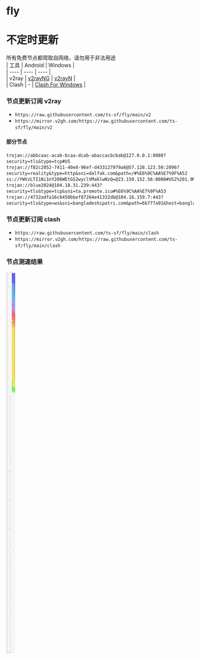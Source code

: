 # fly
# 不定时更新
所有免费节点都爬取自网络，请勿用于非法用途  
|  工具  | Android  | Windows  |  
|  ----  | ----   | ----  |  
| v2ray  | [v2rayNG](https://github.com/2dust/v2rayNG/releases) | [v2rayN](https://github.com/2dust/v2rayN/releases) |  
| Clash  | - | [Clash For Windows](https://github.com/2dust/clashN/releases) | 
  
### 节点更新订阅  v2ray
- `https://raw.githubusercontent.com/ts-sf/fly/main/v2`  
- `https://mirror.v2gh.com/https://raw.githubusercontent.com/ts-sf/fly/main/v2`  

#### 部分节点  
``` 
trojan://abbcaac-acab-bcaa-dcab-abaccacbcbab@127.0.0.1:8080?security=tls&type=tcp#US
trojan://f82c2052-7411-40e8-96ef-d433127979a6@57.128.123.50:2096?security=reality&type=http&sni=dalfak.com&path=/#%E6%9C%AA%E7%9F%A52
ss://YWVzLTI1Ni1nY206WEtGS2wyclVMaklwNzQ=@23.150.152.56:8008#US2%201.9MB%2Fs
trojan://blue2024@104.18.31.239:443?security=tls&type=tcp&sni=ta.promote.icu#%E6%9C%AA%E7%9F%A53
trojan://4732adfa16c6450bbef87264e41332db@104.16.159.7:443?security=tls&type=ws&sni=bangladeshipatri.com&path=6b777a91&host=bangladeshipatri.com#%E6%9C%AA%E7%9F%A54
```
### 节点更新订阅  clash
- `https://raw.githubusercontent.com/ts-sf/fly/main/clash`  
- `https://mirror.v2gh.com/https://raw.githubusercontent.com/ts-sf/fly/main/clash`  

### 节点测速结果
![image](traffic.png)
